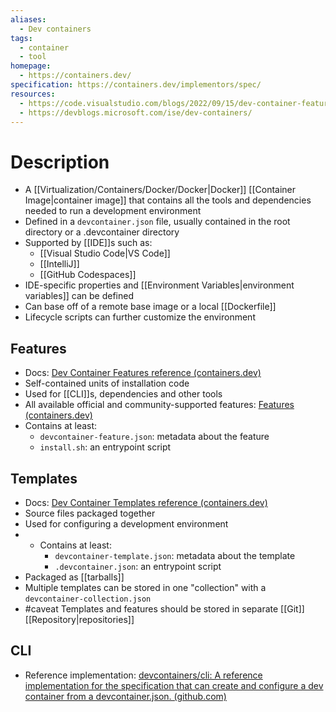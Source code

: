 ```yaml
---
aliases:
  - Dev containers
tags:
  - container
  - tool
homepage:
  - https://containers.dev/
specification: https://containers.dev/implementors/spec/
resources:
  - https://code.visualstudio.com/blogs/2022/09/15/dev-container-features
  - https://devblogs.microsoft.com/ise/dev-containers/
---
```

# Description
- A [[Virtualization/Containers/Docker/Docker|Docker]] [[Container Image|container image]] that contains all the tools and dependencies needed to run a development environment
- Defined in a `devcontainer.json` file, usually contained in the root directory or a .devcontainer directory
- Supported by [[IDE]]s such as:
	- [[Visual Studio Code|VS Code]]
	- [[IntelliJ]]
	- [[GitHub Codespaces]]
- IDE-specific properties and [[Environment Variables|environment variables]] can be defined
- Can base off of a remote base image or a local [[Dockerfile]]
- Lifecycle scripts can further customize the environment
## Features
- Docs: [Dev Container Features reference (containers.dev)](https://containers.dev/implementors/features/)
- Self-contained units of installation code
- Used for [[CLI]]s, dependencies and other tools
- All available official and community-supported features: [Features (containers.dev)](https://containers.dev/features)
- Contains at least:
	- `devcontainer-feature.json`: metadata about the feature
	- `install.sh`: an entrypoint script
## Templates
- Docs: [Dev Container Templates reference (containers.dev)](https://containers.dev/implementors/templates/)
- Source files packaged together
- Used for configuring a development environment
- - Contains at least:
	- `devcontainer-template.json`: metadata about the template
	- `.devcontainer.json`: an entrypoint script
- Packaged as [[tarballs]]
- Multiple templates can be stored in one "collection" with a `devcontainer-collection.json`
- #caveat Templates and features should be stored in separate [[Git]] [[Repository|repositories]]
## CLI
- Reference implementation: [devcontainers/cli: A reference implementation for the specification that can create and configure a dev container from a devcontainer.json. (github.com)](https://github.com/devcontainers/cli)

